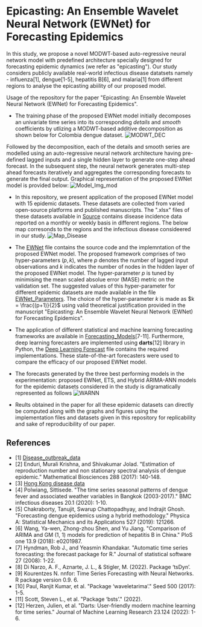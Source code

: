 # Epicasting: An Ensemble Wavelet Neural Network (EWNet) for Forecasting Epidemics

In this study, we propose a novel MODWT-based auto-regressive neural network model with predefined architecture specially designed for forecasting epidemic dynamics (we refer as "epicasting"). Our study considers publicly available real-world infectious disease datatsets namely - influenza[1], dengue[1-5], hepatitis B[6], and malaria[1] from different regions to analyse the epicasting abiility of our proposed model.

Usage of the repository for the paper "Epicasting: An Ensemble Wavelet Neural Network (EWNet) for Forecasting Epidemics".

* The training phase of the proposed EWNet model initially decomposes an univariate time series into its corresponding *details* and *smooth* coefficients by utlizing a MODWT-based additive decomposition as shown below for Colombia dengue dataset. 
![MODWT_DEC](https://user-images.githubusercontent.com/78313840/174397497-552ff314-e630-45ed-8d45-3c075470563c.png)

Followed by the decomposition, each of the details and smooth series are modelled using an auto-regressive neural network architecture having pre-defined lagged inputs and a single hidden layer to generate one-step ahead forecast. In the subsequent step, the neural network generates multi-step ahead forecasts iteratively and aggregates the corresponding forecasts to generate the final output. Graphical representation of the proposed EWNet model is provided below:
![Model_Img_mod](https://user-images.githubusercontent.com/78313840/174395719-4c5be830-8e78-431e-b90f-4dcd2ec2df35.jpg)


* In this repository, we present application of the proposed EWNet model with 15 epidemic datasets. These datasets are collected from varied open-source platforms and published manuscripts. The ".xlsx" files of these datasets available in [Source](https://github.com/mad-stat/Epicasting/tree/main/Datasets) contains disease incidence data reported on a monthly or weekly basis in different regions. The below map corresonds to the regions and the infectious disease consideered in our study.
![Map_Disease](https://user-images.githubusercontent.com/78313840/174397613-f52e8828-764f-4ca3-851e-e21b1007b4b8.png)
  
  
* The [EWNet](https://github.com/mad-stat/Epicasting/blob/main/Models/EWNet.R) file contains the source code and the implemntation of the proposed EWNet model. The proposed framework comprises of two hyper-parameters $(p,k)$, where $p$ denotes the number of lagged input observations and $k$ indicates the number of nodes in the hidden layer of the proposed EWNet model. The hyper-parameter $p$ is tuned by minimising the mean scaled absolue error (MASE) metric on the validation set. The suggested values of this hyper-parameter for different epidemic datasets are made available in the file [EWNet_Parameters](https://github.com/mad-stat/Epicasting/blob/main/Models/Suggested%20hyper-parameter%20values%20of%20EWNet%20model.xlsx). The choice of the hyper-parameter $k$ is made as $k = \frac{(p+1)}{2}$ using valid theoretical justification provided in the manuscript "Epicasting: An Ensemble Wavelet Neural Network (EWNet) for Forecasting Epidemics".  

* The application of different statistical and machine learning forecasting frameworks are available in [Forecasting_Models](https://github.com/mad-stat/Epicasting/blob/main/Models/Forecasting_Model_Implementation.R)[7-11]. Furthermore, deep learning forecasters are implemented using **darts**[12] library in Python, the [Deep Learning Forecast](https://github.com/mad-stat/Epicasting/blob/main/Models/Deep_Learning_Models.py) file contains the required implementations. These state-of-the-art forecasters were used to compare the efficacy of our proposed EWNet model.

* The forecasts generated by the three best performing models in the experimentation: proposed EWNet, ETS, and Hybrid ARIMA-ANN models for the epidemic datasets considered in the study is digramatically represented as follows
![WARNN](https://user-images.githubusercontent.com/78313840/174397904-c16e9dc1-d979-44b5-8492-33d54f441ba7.png)

* Reults obtained in the paper for all these epidemic datasets can directly be computed along with the graphs and figures using the implementation files and datasets given in this repository for replicability and sake of reproducibility of our paper. 


## References
* <a id="1">[1]</a> [Disease_outbreak_data](https://github.com/JohannHM/Disease-Outbreaks-Data)
* <a id="2">[2]</a> Enduri, Murali Krishna, and Shivakumar Jolad. "Estimation of reproduction number and non stationary spectral analysis of dengue epidemic." Mathematical Biosciences 288 (2017): 140-148.
* <a id="3">[3]</a> [Hong Kong disease data](https://data.gov.hk/en-data/dataset/hk-dh-chpsebcdde-dengue-fever-cases)
* <a id="4">[4]</a> Polwiang, Sittisede. "The time series seasonal patterns of dengue fever and associated weather variables in Bangkok (2003-2017)." BMC infectious diseases 20.1 (2020): 1-10.
* <a id="5">[5]</a> Chakraborty, Tanujit, Swarup Chattopadhyay, and Indrajit Ghosh. "Forecasting dengue epidemics using a hybrid methodology." Physica A: Statistical Mechanics and its Applications 527 (2019): 121266.
* <a id="6">[6]</a>  Wang, Ya-wen, Zhong-zhou Shen, and Yu Jiang. "Comparison of ARIMA and GM (1, 1) models for prediction of hepatitis B in China." PloS one 13.9 (2018): e0201987.
* <a id="7">[7]</a> Hyndman, Rob J., and Yeasmin Khandakar. "Automatic time series forecasting: the forecast package for R." Journal of statistical software 27 (2008): 1-22.
* <a id="8">[8]</a> Di Narzo, A. F., Aznarte, J. L., & Stigler, M. (2022). Package ‘tsDyn’.
* <a id="9">[9]</a> Kourentzes N. nnfor: Time Series Forecasting with Neural Networks. R package version 0.9. 6.
* <a id="10">[10]</a> Paul, Ranjit Kumar, et al. "Package ‘waveletarima’." Seed 500 (2017): 1-5.
* <a id="11">[11]</a> Scott, Steven L., et al. "Package ‘bsts’." (2022).
* <a id="12">[12]</a> Herzen, Julien, et al. "Darts: User-friendly modern machine learning for time series." Journal of Machine Learning Research 23.124 (2022): 1-6.
